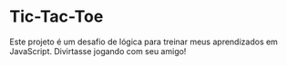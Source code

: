 # Tic-Tac-Toe
Este projeto é um desafio de lógica para treinar meus aprendizados em JavaScript. 
Divirtasse jogando com seu amigo!
